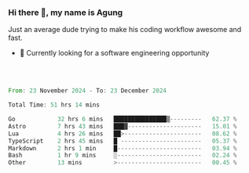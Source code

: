 ### Hi there 👋, my name is Agung
Just an average dude trying to make his coding workflow awesome and fast.

<!--
**agungfir98/agungfir98** is a ✨ _special_ ✨ repository because its `README.md` (this file) appears on your GitHub profile.
-->

- 🔭 Currently looking for a software engineering opportunity
<br/>
<br/>
<!--START_SECTION:waka-->

```rust
From: 23 November 2024 - To: 23 December 2024

Total Time: 51 hrs 14 mins

Go            32 hrs 6 mins   ███████████████▒---------   62.37 %
Astro         7 hrs 43 mins   ███▓---------------------   15.01 %
Lua           4 hrs 26 mins   ██>----------------------   08.62 %
TypeScript    2 hrs 45 mins   █ -----------------------   05.37 %
Markdown      2 hrs 1 min     █------------------------   03.94 %
Bash          1 hr 9 mins     ░------------------------   02.24 %
Other         13 mins         >------------------------   00.45 %
```

<!--END_SECTION:waka-->
